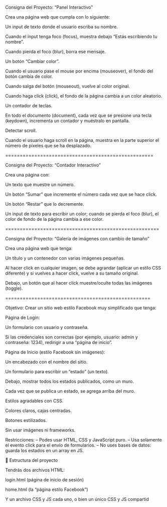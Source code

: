 Consigna del Proyecto: “Panel Interactivo”

Crea una página web que cumpla con lo siguiente:

Un input de texto donde el usuario escriba su nombre.

Cuando el input tenga foco (focus), muestra debajo “Estás escribiendo tu nombre”.

Cuando pierda el foco (blur), borra ese mensaje.

Un botón “Cambiar color”.

Cuando el usuario pase el mouse por encima (mouseover), el fondo del botón cambia de color.

Cuando salga del botón (mouseout), vuelve al color original.

Cuando haga click (click), el fondo de la página cambia a un color aleatorio.

Un contador de teclas.

En todo el documento (document), cada vez que se presione una tecla (keydown), incrementa un contador y muéstralo en pantalla.

Detectar scroll.

Cuando el usuario haga scroll en la página, muestra en la parte superior el número de píxeles que se ha desplazado.


===================================================

Consigna del Proyecto: “Contador Interactivo”

Crea una página con:

Un texto que muestre un número.

Un botón “Sumar” que incremente el número cada vez que se hace click.

Un botón “Restar” que lo decremente.

Un input de texto para escribir un color; cuando se pierda el foco (blur), el color de fondo de la página cambia a ese color.

=====================================================

Consigna del Proyecto: “Galería de imágenes con cambio de tamaño”

Crea una página web que tenga:

Un título y un contenedor con varias imágenes pequeñas.

Al hacer click en cualquier imagen, se debe agrandar (aplicar un estilo CSS diferente) y si vuelves a hacer click, vuelve a su tamaño original.

Debajo, un botón que al hacer click muestre/oculte todas las imágenes (toggle).

==================================================

Objetivo:
Crear un sitio web estilo Facebook muy simplificado que tenga:

Página de Login:

Un formulario con usuario y contraseña.

Si las credenciales son correctas (por ejemplo, usuario: admin y contraseña: 1234), redirigir a una “página de inicio”.

Página de Inicio (estilo Facebook sin imágenes):

Un encabezado con el nombre del sitio.

Un formulario para escribir un “estado” (un texto).

Debajo, mostrar todos los estados publicados, como un muro.

Cada vez que se publica un estado, se agrega arriba del muro.

Estilos agradables con CSS.

Colores claros, cajas centradas.

Botones estilizados.

Sin usar imágenes ni frameworks.

Restricciones:
– Podes usar HTML, CSS y JavaScript puro.
– Usa solamente el evento click para el envío de formularios.
– No uses bases de datos: guarda los estados en un array en JS.

📝 Estructura del proyecto

Tendrás dos archivos HTML:

login.html (página de inicio de sesión)

home.html (la “página estilo Facebook”)

Y un archivo CSS y JS cada uno, o bien un único CSS y JS compartid